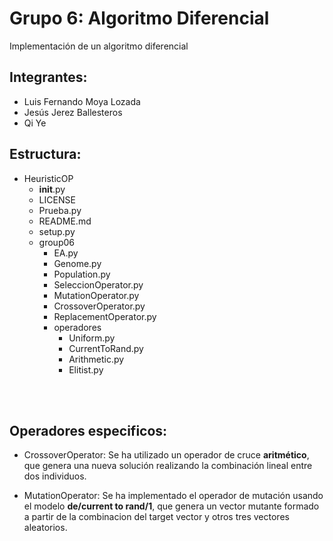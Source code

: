 # Grupo 6: Algoritmo Diferencial

Implementación de un algoritmo diferencial

## Integrantes:
*   Luis Fernando Moya Lozada
*   Jesús Jerez Ballesteros
*   Qi Ye

## Estructura:
* HeuristicOP
  * __init__.py
  * LICENSE
  * Prueba.py
  * README.md
  * setup.py
  * group06
    * EA.py
    * Genome.py
    * Population.py
    * SeleccionOperator.py
    * MutationOperator.py
    * CrossoverOperator.py
    * ReplacementOperator.py
    * operadores
      * Uniform.py
      * CurrentToRand.py
      * Arithmetic.py
      * Elitist.py

<br> <br/>
## Operadores especificos:
*   CrossoverOperator: Se ha utilizado un operador de cruce **aritmético**, que genera una nueva solución realizando la combinación lineal entre dos individuos.
  
* MutationOperator: Se ha implementado el operador de mutación usando el modelo **de/current to rand/1**, que genera un vector mutante formado a partir de la combinacion del target vector y otros tres vectores aleatorios.

